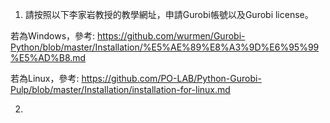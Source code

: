 1. 請按照以下李家岩教授的教學網址，申請Gurobi帳號以及Gurobi license。

若為Windows，參考:
https://github.com/wurmen/Gurobi-Python/blob/master/Installation/%E5%AE%89%E8%A3%9D%E6%95%99%E5%AD%B8.md

若為Linux，參考:
https://github.com/PO-LAB/Python-Gurobi-Pulp/blob/master/Installation/installation-for-linux.md

2. 